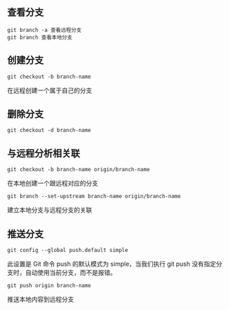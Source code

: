 
## 查看分支 
```
git branch -a 查看远程分支
git branch 查看本地分支
```
## 创建分支
```
git checkout -b branch-name 
```
在远程创建一个属于自己的分支

## 删除分支
```
git checkout -d branch-name 
```
## 与远程分析相关联
```
git checkout -b branch-name origin/branch-name 
```
在本地创建一个跟远程对应的分支
```
git branch --set-upstream branch-name origin/branch-name 
```
建立本地分支与远程分支的关联

## 推送分支
```
git config --global push.default simple
```
此设置是 Git 命令 push 的默认模式为 simple，当我们执行 git push 没有指定分支时，自动使用当前分支，而不是报错。
```
git push origin branch-name 	
```
推送本地内容到远程分支
